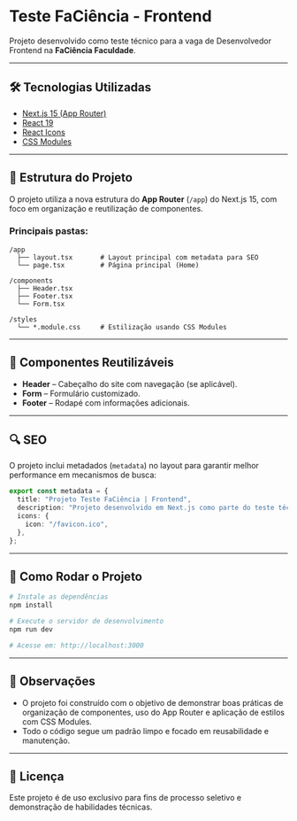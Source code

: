 # Teste FaCiência - Frontend

Projeto desenvolvido como teste técnico para a vaga de Desenvolvedor Frontend na **FaCiência Faculdade**.

---

## 🛠 Tecnologias Utilizadas

- [Next.js 15 (App Router)](https://nextjs.org/)
- [React 19](https://react.dev/)
- [React Icons](https://react-icons.github.io/react-icons/)
- [CSS Modules](https://nextjs.org/docs/app/building-your-application/styling/css-modules)

---

## 📁 Estrutura do Projeto

O projeto utiliza a nova estrutura do **App Router** (`/app`) do Next.js 15, com foco em organização e reutilização de componentes.

### Principais pastas:

```
/app
  ├── layout.tsx       # Layout principal com metadata para SEO
  └── page.tsx         # Página principal (Home)

/components
  ├── Header.tsx
  ├── Footer.tsx
  └── Form.tsx

/styles
  └── *.module.css     # Estilização usando CSS Modules
```

---

## 🧩 Componentes Reutilizáveis

- **Header** – Cabeçalho do site com navegação (se aplicável).
- **Form** – Formulário customizado.
- **Footer** – Rodapé com informações adicionais.

---

## 🔍 SEO

O projeto inclui metadados (`metadata`) no layout para garantir melhor performance em mecanismos de busca:

```ts
export const metadata = {
  title: "Projeto Teste FaCiência | Frontend",
  description: "Projeto desenvolvido em Next.js como parte do teste técnico para a FaCiência Faculdade.",
  icons: {
    icon: "/favicon.ico",
  },
};
```

---

## 🚀 Como Rodar o Projeto

```bash
# Instale as dependências
npm install

# Execute o servidor de desenvolvimento
npm run dev

# Acesse em: http://localhost:3000
```

---

## 📌 Observações

- O projeto foi construído com o objetivo de demonstrar boas práticas de organização de componentes, uso do App Router e aplicação de estilos com CSS Modules.
- Todo o código segue um padrão limpo e focado em reusabilidade e manutenção.

---

## 📄 Licença

Este projeto é de uso exclusivo para fins de processo seletivo e demonstração de habilidades técnicas.